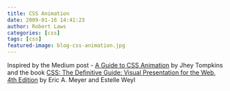 ```yaml
---
title: CSS Animation
date: 2009-01-16 14:41:23
author: Robert Laws
categories: [css]
tags: [css]
featured-image: blog-css-animation.jpg
---
```

Inspired by the Medium post - [A Guide to CSS Animation](https://codeburst.io/a-guide-to-css-animation-part-1-8777f5beb1f8) by Jhey Tompkins and the book [CSS: The Definitive Guide: Visual Presentation for the Web, 4th Edition](https://www.amazon.com/CSS-Definitive-Guide-Visual-Presentation/dp/1449393195) by Eric A. Meyer and Estelle Weyl <!-- more -->
